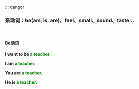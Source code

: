 ::: danger

### 系动词：be(am, is, are)、feel、small、sound、taste...

<br>

#### Be动词

**I want to be <font color="green">a teacher</font>.**

**I am <font color="green">a teacher</font>.**

**You are <font color="green">a teacher</font>.**

**He is <font color="green">a teacher</font>.**

